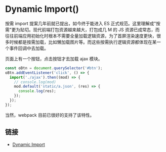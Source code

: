 # Dynamic Import()

按需 import 提案几年前就已提出，如今终于能进入 ES 正式规范。这里理解成"按需"更为贴切。现代前端打包资源越来越大，打包成几 M 的 JS 资源已成常态，而往往前端应用初始化时根本不需要全量加载逻辑资源，为了首屏渲染速度更快，很多时候都是按需加载，比如懒加载图片等。而这些按需执行逻辑资源都体现在某一个事件回调中去加载。

页面上有一个按钮，点击按钮才去加载 ajax 模块。

```js
const oBtn = document.querySelector('#btn');
oBtn.addEventListener('click', () => {
  import('./ajax').then((mod) => {
    // console.log(mod)
    mod.default('static/a.json', (res) => {
      console.log(res);
    });
  });
});
```

当然，webpack 目前已很好的支持了该特性。

## 链接

- [Dynamic Import](https://github.com/tc39/proposal-dynamic-import)
